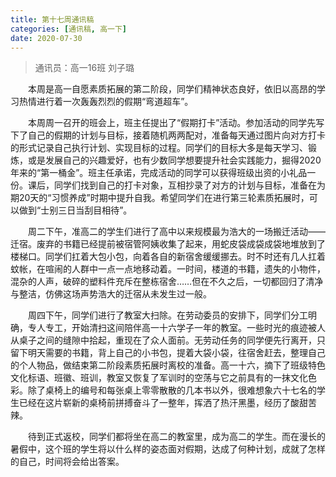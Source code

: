 ```yaml
---
title: 第十七周通讯稿
categories: [通讯稿, 高一下]
date: 2020-07-30
---
```


> 通讯员：高一16班 刘子璐

　　本周是高一自愿素质拓展的第二阶段，同学们精神状态良好，依旧以高昂的学习热情进行着一次轰轰烈烈的假期“弯道超车”。

　　本周周一召开的班会上，班主任提出了“假期打卡”活动。参加活动的同学先写下了自己的假期的计划与目标，接着随机两两配对，准备每天通过图片向对方打卡的形式记录自己执行计划、实现目标的过程。同学们的目标大多是每天学习、锻炼，或是发展自己的兴趣爱好，也有少数同学想要提升社会实践能力，掘得2020年来的“第一桶金”。班主任承诺，完成活动的同学可以获得班级出资的小礼品一份。课后，同学们找到自己的打卡对象，互相抄录了对方的计划与目标，准备在为期20天的“习惯养成”时期中提升自我。希望同学们在进行第三轮素质拓展时，可以做到“士别三日当刮目相待”。

　　周二下午，准高二的学生们进行了高中以来规模最为浩大的一场搬迁活动——迁宿。废弃的书籍已经提前被宿管阿姨收集了起来，用蛇皮袋成袋成袋地堆放到了楼梯口。同学们扛着大包小包，向着各自的新宿舍缓缓挪去。时不时还有几人扛着蚊帐，在喧闹的人群中一点一点地移动着。一时间，楼道的书籍，遗失的小物件，混杂的人声，破碎的塑料件充斥在整栋宿舍……但在不久之后，一切都回归了清净与整洁，仿佛这场声势浩大的迁宿从未发生过一般。

　　周四下午，同学们进行了教室大扫除。在劳动委员的安排下，同学们分工明确，专人专工，开始清扫这间陪伴高一十六学子一年的教室。一些时光的痕迹被人从桌子之间的缝隙中拾起，重现在了众人面前。无劳动任务的同学便先行离开，只留下明天需要的书籍，背上自己的小书包，提着大袋小袋，往宿舍赶去，整理自己的个人物品，做结束第二阶段素质拓展时离校的准备。高一十六，摘下了班级特色文化标语、班徽、班训，教室又恢复了军训时的空荡与它之前具有的一抹文化色彩。除了桌椅上的编号和每张桌上零零散散的几本书以外，很难想象六十七名的学生已经在这片崭新的桌椅前拼搏奋斗了一整年，挥洒了热汗黑墨，经历了酸甜苦辣。

　　待到正式返校，同学们都将坐在高二的教室里，成为高二的学生。而在漫长的暑假中，这个班的学生将以什么样的姿态面对假期，达成了何种计划，成就了怎样的自己，时间将会给出答案。
